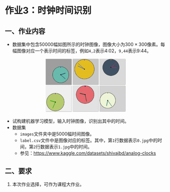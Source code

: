 # 作业3：时钟时间识别

## 一、作业内容

- 数据集中包含50000幅如图所示的时钟图像，图像大小为$300\times 300$像素。每幅图像对应一个表示时间的标签，例如`4,2`表示4:02，`9,44`表示9:44。

<center>
    <img src="./clocks.png" width="50%"/>
</center>

- 试构建机器学习模型，输入时钟图像，识别出其中的时间。
- 数据集
  - `images`文件夹中是5000幅时间图像。
  - `label.csv`文件中是图像对应的标签。其中，第`1`行数据表示`0.jpg`中的时间，第`2`行数据表示`1.jpg`中的时间。
  - 参见：https://www.kaggle.com/datasets/shivajbd/analog-clocks

## 二、要求

1. 本次作业选择，可作为课程大作业。

